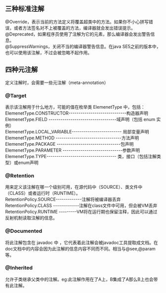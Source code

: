 ## 三种标准注解
@Override，表示当前的方法定义将覆盖超类中的方法。如果你不小心拼写错误，或者方法签名对不上被覆盖的方法，编译器就会发出错误提示。<br/>
@Deprecated，如果程序员使用了注解为它的元素，那么编译器会发出警告信息。<br/>
@SuppressWarnings，关闭不当的编译器警告信息。在java SE5之前的版本中，也可以使用该注解，不过会被忽略不起作用。<br/>
## 四种元注解
定义注解时，会需要一些元注解（meta-annotation）
### @Target 
表示该注解用于什么地方，可能的值在枚举类 ElemenetType 中，包括：<br/>
    ElemenetType.CONSTRUCTOR-----------------------------构造器声明 <br/>
    ElemenetType.FIELD ----------------------------------域声明（包括 enum 实例）<br/> 
    ElemenetType.LOCAL_VARIABLE------------------------- 局部变量声明<br/> 
    ElemenetType.METHOD ---------------------------------方法声明 <br/>
    ElemenetType.PACKAGE --------------------------------包声明 <br/>
    ElemenetType.PARAMETER ------------------------------参数声明 <br/>
    ElemenetType.TYPE----------------------------------- 类，接口（包括注解类型）或enum声明 <br/>

### @Retention 
用来定义该注解在哪一个级别可用，在源代码中（SOURCE）、类文件中（CLASS）或者运行时（RUNTIME）。<br/>
    RetentionPolicy.SOURCE-------------注解将被编译器丢弃 <br/>
    RetentionPolicy.CLASS -------------注解在class文件中可用，但会被VM丢弃 <br/>
    RetentionPolicy.RUNTIME ---------VM将在运行期也保留注释，因此可以通过反射机制读取注解的信息。<br/>
### @Documented 
将此注解包含在 javadoc 中 ，它代表着此注解会被javadoc工具提取成文档。在doc文档中的内容会因为此注解的信息内容不同而不同。相当与@see,@param 等。

### @Inherited 
允许子类继承父类中的注解。eg:此注解作用在了A上，B集成了A那么B上也会带有此注解。
    









